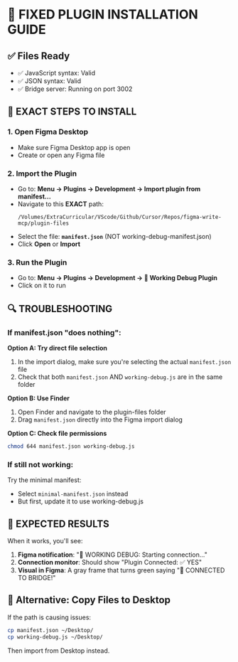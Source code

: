 # 🔧 FIXED PLUGIN INSTALLATION GUIDE

## ✅ Files Ready
- ✅ JavaScript syntax: Valid
- ✅ JSON syntax: Valid  
- ✅ Bridge server: Running on port 3002

## 📍 EXACT STEPS TO INSTALL

### 1. Open Figma Desktop
- Make sure Figma Desktop app is open
- Create or open any Figma file

### 2. Import the Plugin
- Go to: **Menu → Plugins → Development → Import plugin from manifest...**
- Navigate to this **EXACT** path:
  ```
  /Volumes/ExtraCurricular/VScode/Github/Cursor/Repos/figma-write-mcp/plugin-files
  ```
- Select the file: **`manifest.json`** (NOT working-debug-manifest.json)
- Click **Open** or **Import**

### 3. Run the Plugin  
- Go to: **Menu → Plugins → Development → 🔧 Working Debug Plugin**
- Click on it to run

## 🔍 TROUBLESHOOTING

### If manifest.json "does nothing":

**Option A: Try direct file selection**
1. In the import dialog, make sure you're selecting the actual `manifest.json` file
2. Check that both `manifest.json` AND `working-debug.js` are in the same folder

**Option B: Use Finder**
1. Open Finder and navigate to the plugin-files folder
2. Drag `manifest.json` directly into the Figma import dialog

**Option C: Check file permissions**
```bash
chmod 644 manifest.json working-debug.js
```

### If still not working:
Try the minimal manifest:
- Select `minimal-manifest.json` instead
- But first, update it to use working-debug.js

## 🎯 EXPECTED RESULTS

When it works, you'll see:
1. **Figma notification**: "🔧 WORKING DEBUG: Starting connection..."
2. **Connection monitor**: Should show "Plugin Connected: ✅ YES"  
3. **Visual in Figma**: A gray frame that turns green saying "🎉 CONNECTED TO BRIDGE!"

## 📂 Alternative: Copy Files to Desktop

If the path is causing issues:
```bash
cp manifest.json ~/Desktop/
cp working-debug.js ~/Desktop/
```
Then import from Desktop instead. 